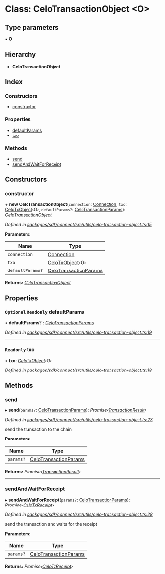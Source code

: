 # Class: CeloTransactionObject <**O**>

## Type parameters

▪ **O**

## Hierarchy

* **CeloTransactionObject**

## Index

### Constructors

* [constructor](_utils_celo_transaction_object_.celotransactionobject.md#constructor)

### Properties

* [defaultParams](_utils_celo_transaction_object_.celotransactionobject.md#optional-readonly-defaultparams)
* [txo](_utils_celo_transaction_object_.celotransactionobject.md#readonly-txo)

### Methods

* [send](_utils_celo_transaction_object_.celotransactionobject.md#send)
* [sendAndWaitForReceipt](_utils_celo_transaction_object_.celotransactionobject.md#sendandwaitforreceipt)

## Constructors

###  constructor

\+ **new CeloTransactionObject**(`connection`: [Connection](_connection_.connection.md), `txo`: [CeloTxObject](../interfaces/_types_.celotxobject.md)‹O›, `defaultParams?`: [CeloTransactionParams](../modules/_utils_celo_transaction_object_.md#celotransactionparams)): *[CeloTransactionObject](_utils_celo_transaction_object_.celotransactionobject.md)*

*Defined in [packages/sdk/connect/src/utils/celo-transaction-object.ts:15](https://github.com/medhak1/celo-monorepo/blob/master/packages/sdk/connect/src/utils/celo-transaction-object.ts#L15)*

**Parameters:**

Name | Type |
------ | ------ |
`connection` | [Connection](_connection_.connection.md) |
`txo` | [CeloTxObject](../interfaces/_types_.celotxobject.md)‹O› |
`defaultParams?` | [CeloTransactionParams](../modules/_utils_celo_transaction_object_.md#celotransactionparams) |

**Returns:** *[CeloTransactionObject](_utils_celo_transaction_object_.celotransactionobject.md)*

## Properties

### `Optional` `Readonly` defaultParams

• **defaultParams**? : *[CeloTransactionParams](../modules/_utils_celo_transaction_object_.md#celotransactionparams)*

*Defined in [packages/sdk/connect/src/utils/celo-transaction-object.ts:19](https://github.com/medhak1/celo-monorepo/blob/master/packages/sdk/connect/src/utils/celo-transaction-object.ts#L19)*

___

### `Readonly` txo

• **txo**: *[CeloTxObject](../interfaces/_types_.celotxobject.md)‹O›*

*Defined in [packages/sdk/connect/src/utils/celo-transaction-object.ts:18](https://github.com/medhak1/celo-monorepo/blob/master/packages/sdk/connect/src/utils/celo-transaction-object.ts#L18)*

## Methods

###  send

▸ **send**(`params?`: [CeloTransactionParams](../modules/_utils_celo_transaction_object_.md#celotransactionparams)): *Promise‹[TransactionResult](_utils_tx_result_.transactionresult.md)›*

*Defined in [packages/sdk/connect/src/utils/celo-transaction-object.ts:23](https://github.com/medhak1/celo-monorepo/blob/master/packages/sdk/connect/src/utils/celo-transaction-object.ts#L23)*

send the transaction to the chain

**Parameters:**

Name | Type |
------ | ------ |
`params?` | [CeloTransactionParams](../modules/_utils_celo_transaction_object_.md#celotransactionparams) |

**Returns:** *Promise‹[TransactionResult](_utils_tx_result_.transactionresult.md)›*

___

###  sendAndWaitForReceipt

▸ **sendAndWaitForReceipt**(`params?`: [CeloTransactionParams](../modules/_utils_celo_transaction_object_.md#celotransactionparams)): *Promise‹[CeloTxReceipt](../modules/_types_.md#celotxreceipt)›*

*Defined in [packages/sdk/connect/src/utils/celo-transaction-object.ts:28](https://github.com/medhak1/celo-monorepo/blob/master/packages/sdk/connect/src/utils/celo-transaction-object.ts#L28)*

send the transaction and waits for the receipt

**Parameters:**

Name | Type |
------ | ------ |
`params?` | [CeloTransactionParams](../modules/_utils_celo_transaction_object_.md#celotransactionparams) |

**Returns:** *Promise‹[CeloTxReceipt](../modules/_types_.md#celotxreceipt)›*
